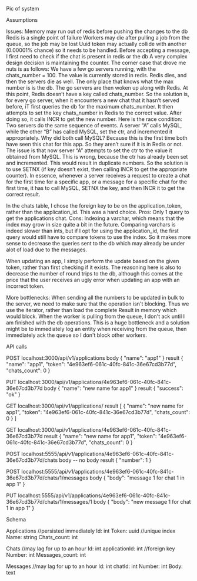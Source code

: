 Pic of system

Assumptions

Issues:
Memory may run out of redis before pushing the changes to the db
Redis is a single point of failure
Workers may die after pulling a job from the queue, so the job may be lost
Uuid token may actually collide with another (0.00001% chance) so it needs to be   handled.
Before accepting a message, I first need to check if the chat is present in redis or the db
A very complex design decision is maintaining the counter. The corner case that drove me nuts is as follows: We have a few go servers running, with the chats_number = 100. The value is currently stored in redis. Redis dies, and then the servers die as well. The only place that knows what the max number is is the db. The go servers are then woken up along with Redis. At this point, Redis doesn’t have a key called chats_number. So the solution is, for every go server, when it encounters a new chat that it hasn’t served before, iT first queries the db for the maximum chats_number. It then attempts to set the key chats_number in Redis to the correct value. After doing so, it calls INCR to get the new number. Here is the race condition: Two servers do the same sequence of events. A server “A” calls MySQL, while the other “B” has called MySQL, set the ctr, and incremented it appropriately. Why did both call MySQL? Because this is the first time both have seen this chat for this app. So they aren’t sure if it is in Redis or not. The issue is that now server “A” attempts to set the ctr to the value it obtained from MySQL. This is wrong, because the ctr has already been set and incremented. This would result in duplicate numbers. So the solution is to use SETNX (if key doesn’t exist, then calling INCR to get the appropriate counter). In essence, whenever a server receives a request to create a chat for the first time for a specific app, or a message for a specific chat for the first time, it has to call MySQL, SETNX the key, and then INCR it to get the correct result.

In the chats table, I chose the foreign key to be on the application_token, rather than the application_id. This was a hard choice. Pros: Only 1 query to get the applications chat. Cons: Indexing a varchar, which means that the index may grow in size quite a bit in the future. Comparing varchars is indeed slower than ints, but if I opt for using the application_id, the first query would still have to compare tokens to use the index. So it makes more sense to decrease the queries sent to the db which may already be under alot of load due to the messages.

When updating an app, I simply perform the update based on the given token, rather than first checking if it exists. The reasoning here is also to decrease the number of round trips to the db, although this comes at the price that the user receives an ugly error when updating an app with an incorrect token.

More bottlenecks: 
  When sending all the numbers to be updated in bulk to the server, we need to make sure that the operation isn't blocking. Thus we use the iterator, rather than load the complete Result in memory which would block.
  When the worker is pulling from the queue, I don't ack until I am finished with the db operations. This is a huge bottleneck and a solution might be to immediately log an entity when receiving from the queue, then immediately ack the queue so I don't block other workers.
  
  
  
API calls

POST localhost:3000/api/v1/applications
body {
  "name": "app1"
}
result {
"name": "app1",
"token": "4e963ef6-061c-40fc-841c-36e67cd3b77d",
"chats_count": 0
}

PUT localhost:3000/api/v1/applications/4e963ef6-061c-40fc-841c-36e67cd3b77d
body {
"name": "new name for app1"
}
result {
  "success": "ok"
}

GET localhost:3000/api/v1/applications/
result [
  {
    "name": "new name for app1",
    "token": "4e963ef6-061c-40fc-841c-36e67cd3b77d",
    "chats_count": 0
  }
]
 
GET localhost:3000/api/v1/applications/4e963ef6-061c-40fc-841c-36e67cd3b77d
result
{
  "name": "new name for app1",
  "token": "4e963ef6-061c-40fc-841c-36e67cd3b77d",
  "chats_count": 0
}



POST localhost:5555/api/v1/applications/4e963ef6-061c-40fc-841c-36e67cd3b77d/chats
body -- no body
result {
  "number": 1
}


POST localhost:5555/api/v1/applications/4e963ef6-061c-40fc-841c-36e67cd3b77d/chats/1/messages
body {
  "body": "message 1 for chat 1 in app 1"
}

PUT localhost:5555/api/v1/applications/4e963ef6-061c-40fc-841c-36e67cd3b77d/chats/1/messages/1
body {
  "body": "new message 1 for chat 1 in app 1"
}
  
Schema

Applications				//persisted immediately
Id: int
Token: uuid  //unique index
Name: string
Chats_count: int



Chats					//may lag for up to an hour
Id: int
applicationId: int  //foreign key
Number: int
Messages_count: int

Messages				//may lag for up to an hour
Id: int
chatId: int
Number: int
Body: text


